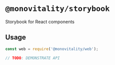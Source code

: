 # `@monovitality/storybook`

Storybook for React components

## Usage

```ts
const web = require('@monovitality/web');

// TODO: DEMONSTRATE API
```
